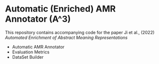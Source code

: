 # Automatic (Enriched) AMR Annotator (A^3)

This repository contains accompanying code for the paper Ji et al., (2022) *Automated Enrichment of Abstract Meaning Representations*

- Automatic AMR Annotator
- Evaluation Metrics
- DataSet Builder
